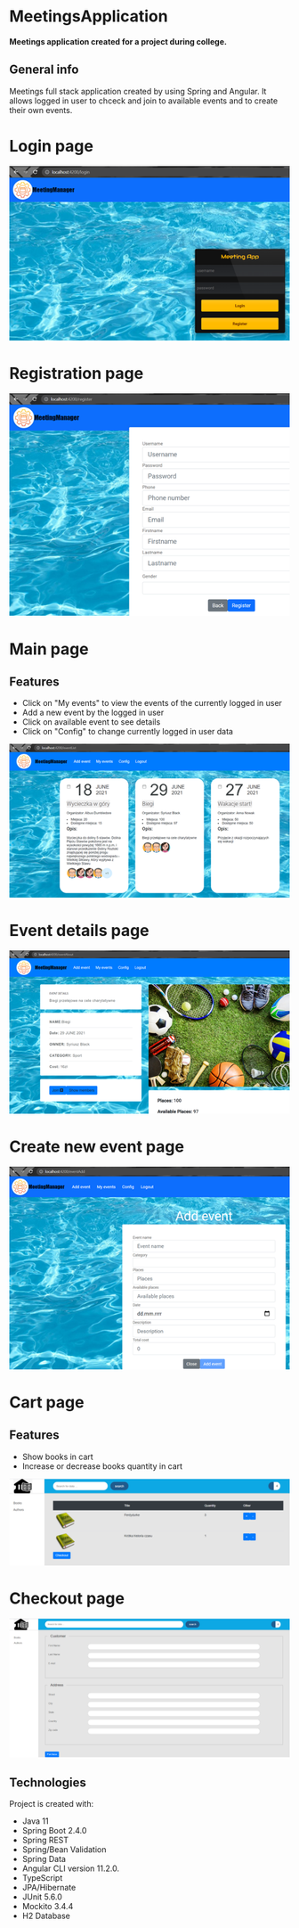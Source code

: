 # MeetingsApplication
#### Meetings application created for a project during college.

## General info
Meetings full stack application created by using Spring and Angular. It allows logged in user to chceck and join to available events and to create their own events.

# Login page
<img src = "https://github.com/lukaszj9800/MeetingsApplication/blob/main/images/login_page.png" />

# Registration page
<img src = "https://github.com/lukaszj9800/MeetingsApplication/blob/main/images/registration_page.png" />

# Main page
## Features
* Click on "My events" to view the events of the currently logged in user
* Add a new event by the logged in user
* Click on available event to see details
* Click on "Config" to change currently logged in user data
<img src = "https://github.com/lukaszj9800/MeetingsApplication/blob/main/images/main_page.png" />

# Event details page
<img src = "https://github.com/lukaszj9800/MeetingsApplication/blob/main/images/events_details_page.png" />

# Create new event page
<img src = "https://github.com/lukaszj9800/MeetingsApplication/blob/main/images/create_event_page.png" />

# Cart page
## Features
* Show books in cart
* Increase or decrease books quantity in cart
<img src = "https://github.com/DominikGazda/LibraryApp/blob/master/images/cart-list.png" />

# Checkout page
<img src = "https://github.com/DominikGazda/LibraryApp/blob/master/images/checkout.png" />
	
## Technologies
Project is created with:
* Java 11
* Spring Boot 2.4.0
* Spring REST
* Spring/Bean Validation
* Spring Data
* Angular CLI version 11.2.0.
* TypeScript
* JPA/Hibernate
* JUnit 5.6.0
* Mockito 3.4.4
* H2 Database

